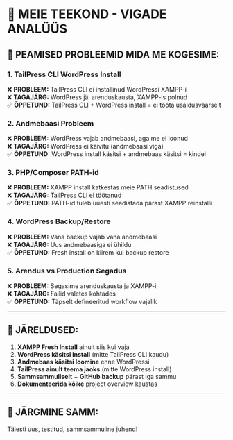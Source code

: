# 📝 MEIE TEEKOND - VIGADE ANALÜÜS

## 🚨 PEAMISED PROBLEEMID MIDA ME KOGESIME:

### 1. **TailPress CLI WordPress Install**
❌ **PROBLEEM:** TailPress CLI ei installinud WordPressi XAMPP-i  
❌ **TAGAJÄRG:** WordPress jäi arenduskausta, XAMPP-is polnud  
✅ **ÕPPETUND:** TailPress CLI + WordPress install = ei tööta usaldusväärselt  

### 2. **Andmebaasi Probleem**  
❌ **PROBLEEM:** WordPress vajab andmebaasi, aga me ei loonud  
❌ **TAGAJÄRG:** WordPress ei käivitu (andmebaasi viga)  
✅ **ÕPPETUND:** WordPress install käsitsi + andmebaas käsitsi = kindel  

### 3. **PHP/Composer PATH-id**
❌ **PROBLEEM:** XAMPP install katkestas meie PATH seadistused  
❌ **TAGAJÄRG:** TailPress CLI ei töötanud  
✅ **ÕPPETUND:** PATH-id tuleb uuesti seadistada pärast XAMPP reinstalli  

### 4. **WordPress Backup/Restore**
❌ **PROBLEEM:** Vana backup vajab vana andmebaasi  
❌ **TAGAJÄRG:** Uus andmebaasiga ei ühildu  
✅ **ÕPPETUND:** Fresh install on kiirem kui backup restore  

### 5. **Arendus vs Production Segadus**
❌ **PROBLEEM:** Segasime arenduskausta ja XAMPP-i  
❌ **TAGAJÄRG:** Failid valetes kohtades  
✅ **ÕPPETUND:** Täpselt defineeritud workflow vajalik  

---

## 🎯 JÄRELDUSED:

1. **XAMPP Fresh Install** ainult siis kui vaja
2. **WordPress käsitsi install** (mitte TailPress CLI kaudu)
3. **Andmebaas käsitsi loomine** enne WordPressi
4. **TailPress ainult teema jaoks** (mitte WordPress install)
5. **Sammsammuliselt** + **GitHub backup** pärast iga sammu
6. **Dokumenteerida kõike** project overview kaustas

---

## 🚀 JÄRGMINE SAMM:
Täiesti uus, testitud, sammsammuline juhend!
